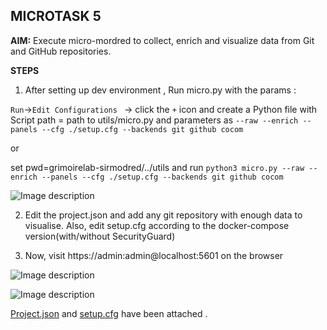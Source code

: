 ## MICROTASK 5

**AIM:** Execute micro-mordred to collect, enrich and visualize data from Git and GitHub repositories.

**STEPS**

1. After setting up dev environment , Run micro.py with the params :

```Run```->```Edit Configurations ``` -> click the ```+``` icon and create a Python file with Script path = path to utils/micro.py 
and parameters as ```--raw --enrich --panels --cfg ./setup.cfg --backends git github cocom```

or 

set pwd=grimoirelab-sirmodred/../utils and 
run 
```python3 micro.py --raw --enrich --panels --cfg ./setup.cfg --backends git github cocom```

![Image description](https://github.com/ria18405/Microtasks/blob/master/Microtask4/assets/Output.png)


2. Edit the project.json and add any git repository with enough data to visualise. Also, edit setup.cfg according to the docker-compose version(with/without SecurityGuard)


3. Now, visit https://admin:admin@localhost:5601 on the browser

![Image description](https://github.com/ria18405/Microtasks/blob/master/Microtask5/assets/Overview.png)

![Image description](https://github.com/ria18405/Microtasks/blob/master/Microtask5/assets/git.png)

[Project.json](https://github.com/ria18405/Microtasks/blob/master/Microtask5/projects.json) and [setup.cfg](https://github.com/ria18405/Microtasks/blob/master/Microtask5/setup.cfg) have been attached .

